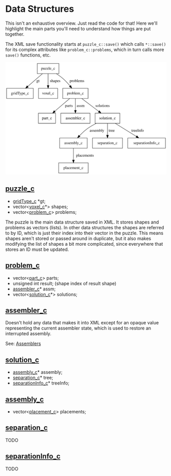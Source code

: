 # Data Structures

This isn't an exhaustive overview. Just read the code for that! Here we'll
highlight the main parts you'll need to understand how things are put together.

The XML save functionality starts at `puzzle_c::save()` which calls `*::save()`
for its complex attributes like `problem_c::problems`, which in turn calls more
`save()` functions, etc.

![Data Structure Graph](images/data-structures.svg)

## [puzzle_c](burr-tools/src/lib/puzzle.h#L47)
* [gridType_c](burr-tools/src/lib/gridtype.h#L46) *gt;
* vector\<[voxel_c](burr-tools/src/lib/voxel.h#L51)*\> shapes;
* vector\<[problem_c](burr-tools/src/lib/problem.h#L69)\> problems;

The puzzle is the main data structure saved in XML. It stores shapes and
problems as vectors (lists). In other data structures the shapes are referred
to by ID, which is just their index into their vector in the puzzle. This means
shapes aren't stored or passed around in duplicate, but it also makes modifying
the list of shapes a bit more complicated, since everywhere that stores an ID
must be updated.

## [problem_c](burr-tools/src/lib/problem.h#L69)
* vector\<[part_c](burr-tools/src/lib/problem.cpp#L48)\> parts;
* unsigned int result; (shape index of result shape)
* [assembler_c](burr-tools/src/lib/assembler.h#L63)* assm;
* vector\<[solution_c](burr-tools/src/lib/solution.h#L36)*\> solutions;

## [assembler_c](burr-tools/src/lib/assembler.h#L63)
Doesn't hold any data that makes it into XML except for an opaque value
representing the current assembler state, which is used to restore an
interrupted assembly.

See: [Assemblers](assemblers.md)

## [solution_c](burr-tools/src/lib/solution.h#L36)
* [assembly_c](burr-tools/src/lib/assembly.h#L154)* assembly;
* [separation_c](burr-tools/src/lib/disassembly.h#L170)* tree;
* [separationInfo_c](burr-tools/src/lib/disassembly.h#L291)* treeInfo;

## [assembly_c](burr-tools/src/lib/assembly.h#L154)
* vector\<[placement_c](burr-tools/src/lib/assembly.h#L45)\> placements;
## [separation_c](burr-tools/src/lib/disassembly.h#L170)
TODO
## [separationInfo_c](burr-tools/src/lib/disassembly.h#L291)
TODO